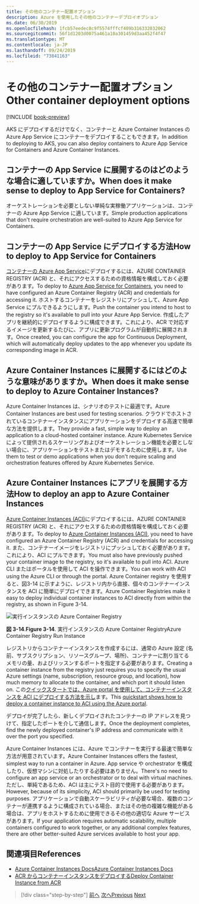 ```yaml
---
title: その他のコンテナー配置オプション
description: Azure を使用したその他のコンテナーデプロイオプション
ms.date: 06/30/2019
ms.openlocfilehash: 1fcb57eedec8c9f5574fffcf409b316332032062
ms.sourcegitcommit: 56f1d1203d0075a461a10a301459d3aa452f4f47
ms.translationtype: MT
ms.contentlocale: ja-JP
ms.lasthandoff: 09/24/2019
ms.locfileid: "73841163"
---
```

# <a name="other-container-deployment-options"></a><span data-ttu-id="cf04c-103">その他のコンテナー配置オプション</span><span class="sxs-lookup"><span data-stu-id="cf04c-103">Other container deployment options</span></span>

[!INCLUDE [book-preview](../../../includes/book-preview.md)]

<span data-ttu-id="cf04c-104">AKS にデプロイするだけでなく、コンテナーと Azure Container Instances の Azure App Service にコンテナーをデプロイすることもできます。</span><span class="sxs-lookup"><span data-stu-id="cf04c-104">In addition to deploying to AKS, you can also deploy containers to Azure App Service for Containers and Azure Container Instances.</span></span>

## <a name="when-does-it-make-sense-to-deploy-to-app-service-for-containers"></a><span data-ttu-id="cf04c-105">コンテナーの App Service に展開するのはどのような場合に適していますか。</span><span class="sxs-lookup"><span data-stu-id="cf04c-105">When does it make sense to deploy to App Service for Containers?</span></span>

<span data-ttu-id="cf04c-106">オーケストレーションを必要としない単純な実稼働アプリケーションは、コンテナーの Azure App Service に適しています。</span><span class="sxs-lookup"><span data-stu-id="cf04c-106">Simple production applications that don't require orchestration are well-suited to Azure App Service for Containers.</span></span>

## <a name="how-to-deploy-to-app-service-for-containers"></a><span data-ttu-id="cf04c-107">コンテナーの App Service にデプロイする方法</span><span class="sxs-lookup"><span data-stu-id="cf04c-107">How to deploy to App Service for Containers</span></span>

<span data-ttu-id="cf04c-108">[コンテナーの Azure App Service](https://azure.microsoft.com/services/app-service/containers/)にデプロイするには、AZURE CONTAINER REGISTRY (ACR) と、それにアクセスするための資格情報を構成しておく必要があります。</span><span class="sxs-lookup"><span data-stu-id="cf04c-108">To deploy to [Azure App Service for Containers](https://azure.microsoft.com/services/app-service/containers/), you need to have configured an Azure Container Registry (ACR) and credentials for accessing it.</span></span> <span data-ttu-id="cf04c-109">ホストするコンテナーをレジストリにプッシュして、Azure App Service にプルできるようにします。</span><span class="sxs-lookup"><span data-stu-id="cf04c-109">Push the container you intend to host to the registry so it's available to pull into your Azure App Service.</span></span> <span data-ttu-id="cf04c-110">作成したアプリを継続的にデプロイするように構成できます。これにより、ACR で対応するイメージを更新するたびに、アプリに更新プログラムが自動的に展開されます。</span><span class="sxs-lookup"><span data-stu-id="cf04c-110">Once created, you can configure the app for Continuous Deployment, which will automatically deploy updates to the app whenever you update its corresponding image in ACR.</span></span>

## <a name="when-does-it-make-sense-to-deploy-to-azure-container-instances"></a><span data-ttu-id="cf04c-111">Azure Container Instances に展開するにはどのような意味がありますか。</span><span class="sxs-lookup"><span data-stu-id="cf04c-111">When does it make sense to deploy to Azure Container Instances?</span></span>

<span data-ttu-id="cf04c-112">Azure Container Instances は、シナリオのテストに最適です。</span><span class="sxs-lookup"><span data-stu-id="cf04c-112">Azure Container Instances are best used for testing scenarios.</span></span> <span data-ttu-id="cf04c-113">クラウドでホストされているコンテナーインスタンスにアプリケーションをデプロイする高速で簡単な方法を提供します。</span><span class="sxs-lookup"><span data-stu-id="cf04c-113">They provide a fast, simple way to deploy an application to a cloud-hosted container instance.</span></span> <span data-ttu-id="cf04c-114">Azure Kubernetes Service によって提供されるスケーリングおよびオーケストレーション機能を必要としない場合に、アプリケーションをテストまたはデモするために使用します。</span><span class="sxs-lookup"><span data-stu-id="cf04c-114">Use them to test or demo applications when you don't require scaling and orchestration features offered by Azure Kubernetes Service.</span></span>

## <a name="how-to-deploy-an-app-to-azure-container-instances"></a><span data-ttu-id="cf04c-115">Azure Container Instances にアプリを展開する方法</span><span class="sxs-lookup"><span data-stu-id="cf04c-115">How to deploy an app to Azure Container Instances</span></span>

<span data-ttu-id="cf04c-116">[Azure Container Instances (ACI)](https://docs.microsoft.com/azure/container-instances/)にデプロイするには、AZURE CONTAINER REGISTRY (ACR) と、それにアクセスするための資格情報を構成しておく必要があります。</span><span class="sxs-lookup"><span data-stu-id="cf04c-116">To deploy to [Azure Container Instances (ACI)](https://docs.microsoft.com/azure/container-instances/), you need to have configured an Azure Container Registry (ACR) and credentials for accessing it.</span></span> <span data-ttu-id="cf04c-117">また、コンテナーイメージをレジストリにプッシュしておく必要があります。これにより、ACI にプルできます。</span><span class="sxs-lookup"><span data-stu-id="cf04c-117">You must also have previously pushed your container image to the registry, so it's available to pull into ACI.</span></span> <span data-ttu-id="cf04c-118">Azure CLI またはポータルを使用して ACI を操作できます。</span><span class="sxs-lookup"><span data-stu-id="cf04c-118">You can work with ACI using the Azure CLI or through the portal.</span></span> <span data-ttu-id="cf04c-119">Azure Container registry を使用すると、図3-14 に示すように、レジストリ内から直接、個々のコンテナーインスタンスを ACI に簡単にデプロイできます。</span><span class="sxs-lookup"><span data-stu-id="cf04c-119">Azure Container Registries make it easy to deploy individual container instances to ACI directly from within the registry, as shown in Figure 3-14.</span></span>

![実行インスタンスの Azure Container Registry](./media/acr-runinstance-contextmenu.png)

<span data-ttu-id="cf04c-121">**図 3-14**.</span><span class="sxs-lookup"><span data-stu-id="cf04c-121">**Figure 3-14**.</span></span> <span data-ttu-id="cf04c-122">実行インスタンスの Azure Container Registry</span><span class="sxs-lookup"><span data-stu-id="cf04c-122">Azure Container Registry Run Instance</span></span>

<span data-ttu-id="cf04c-123">レジストリからコンテナーインスタンスを作成するには、通常の Azure 設定 (名前、サブスクリプション、リソースグループ、場所)、コンテナーに割り当てるメモリの量、およびリッスンするポートを指定する必要があります。</span><span class="sxs-lookup"><span data-stu-id="cf04c-123">Creating a container instance from the registry just requires you to specify the usual Azure settings (name, subscription, resource group, and location), how much memory to allocate to the container, and which port it should listen on.</span></span> <span data-ttu-id="cf04c-124">この[クイックスタートでは、Azure portal を使用して、コンテナーインスタンスを ACI にデプロイする方法を示し](https://docs.microsoft.com/azure/container-instances/container-instances-quickstart-portal)ます。</span><span class="sxs-lookup"><span data-stu-id="cf04c-124">This [quickstart shows how to deploy a container instance to ACI using the Azure portal](https://docs.microsoft.com/azure/container-instances/container-instances-quickstart-portal).</span></span>

<span data-ttu-id="cf04c-125">デプロイが完了したら、新しくデプロイされたコンテナーの IP アドレスを見つけて、指定したポートを介して通信します。</span><span class="sxs-lookup"><span data-stu-id="cf04c-125">Once the deployment completes, find the newly deployed container's IP address and communicate with it over the port you specified.</span></span>

<span data-ttu-id="cf04c-126">Azure Container Instances には、Azure でコンテナーを実行する最速で簡単な方法が用意されています。</span><span class="sxs-lookup"><span data-stu-id="cf04c-126">Azure Container Instances offers the fastest, simplest way to run a container in Azure.</span></span> <span data-ttu-id="cf04c-127">App service や orchestrator を構成したり、仮想マシンに対処したりする必要はありません。</span><span class="sxs-lookup"><span data-stu-id="cf04c-127">There's no need to configure an app service or an orchestrator or to deal with virtual machines.</span></span> <span data-ttu-id="cf04c-128">ただし、単純であるため、ACI は主にテスト目的で使用する必要があります。</span><span class="sxs-lookup"><span data-stu-id="cf04c-128">However, because of its simplicity, ACI should primarily be used for testing purposes.</span></span> <span data-ttu-id="cf04c-129">アプリケーションで自動スケーラビリティが必要な場合、複数のコンテナーが連携するように構成されている場合、またはその他の複雑な機能がある場合は、アプリをホストするために使用できるその他の適切な Azure サービスがあります。</span><span class="sxs-lookup"><span data-stu-id="cf04c-129">If your application requires automatic scalability, multiple containers configured to work together, or any additional complex features, there are other better-suited Azure services available to host your app.</span></span>

## <a name="references"></a><span data-ttu-id="cf04c-130">関連項目</span><span class="sxs-lookup"><span data-stu-id="cf04c-130">References</span></span>

- [<span data-ttu-id="cf04c-131">Azure Container Instances Docs</span><span class="sxs-lookup"><span data-stu-id="cf04c-131">Azure Container Instances Docs</span></span>](https://docs.microsoft.com/azure/container-instances/)
- [<span data-ttu-id="cf04c-132">ACR からコンテナーインスタンスをデプロイする</span><span class="sxs-lookup"><span data-stu-id="cf04c-132">Deploy Container Instance from ACR</span></span>](https://docs.microsoft.com/azure/container-instances/container-instances-using-azure-container-registry#deploy-with-azure-portal)

>[!div class="step-by-step"]
><span data-ttu-id="cf04c-133">[前へ](scale-containers-serverless.md)
>[次へ](communication-patterns.md)</span><span class="sxs-lookup"><span data-stu-id="cf04c-133">[Previous](scale-containers-serverless.md)
[Next](communication-patterns.md)</span></span>
